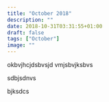 ```yaml
---
title: "October 2018"
description: ""
date: 2018-10-31T03:31:55+01:00
draft: false
tags: ["October"]
image: ""
---
```


okbvjhcjdsbvsjd
vmjsbvjksbvs

sdbjsdnvs

bjksdcs